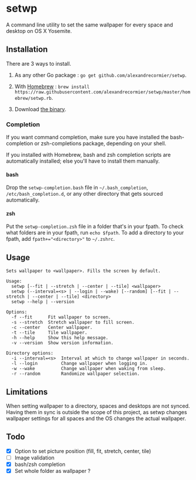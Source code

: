 # setwp
A command line utility to set the same wallpaper for every space and desktop on OS X Yosemite.

## Installation
There are 3 ways to install.

1. As any other Go package : `go get github.com/alexandrecormier/setwp`.

2. With [Homebrew](http://brew.sh/) : `brew install https://raw.githubusercontent.com/alexandrecormier/setwp/master/homebrew/setwp.rb`.

3. Download [the binary](https://github.com/alexandrecormier/setwp/releases/download/v1.0.1/setwp-v1.0.1.tar.gz).

### Completion
If you want command completion, make sure you have installed the bash-completion or zsh-completions package, depending on your shell.

If you installed with Homebrew, bash and zsh completion scripts are automatically installed; else you'll have to install them manually.

#### bash
Drop the `setwp-completion.bash` file in `~/.bash_completion`, `/etc/bash_completion.d`, or any other directory that gets sourced automatically.

#### zsh
Put the `setwp-completion.zsh` file in a folder that's in your fpath. To check what folders are in your fpath, run `echo $fpath`. To add a directory to your fpath, add `fpath+="<directory>"` to `~/.zshrc`.

## Usage
~~~
Sets wallpaper to <wallpaper>. Fills the screen by default.

Usage:
  setwp [--fit | --stretch | --center | --tile] <wallpaper>
  setwp (--interval=<s> | --login | --wake) [--random] [--fit | --stretch | --center | --tile] <directory>
  setwp --help | --version

Options:
  -f --fit      Fit wallpaper to screen.
  -s --stretch  Stretch wallpaper to fill screen.
  -c --center   Center wallpaper.
  -t --tile     Tile wallpaper.
  -h --help     Show this help message.
  -v --version  Show version information.

Directory options:
  -i --interval=<s>  Interval at which to change wallpaper in seconds.
  -l --login         Change wallpaper when logging in.
  -w --wake          Change wallpaper when waking from sleep.
  -r --random        Randomize wallpaper selection.
~~~

## Limitations
When setting wallpaper to a directory, spaces and desktops are not synced. Having them in sync is outside the scope of this project, as setwp changes wallpaper settings for all spaces and the OS changes the actual wallpaper.

## Todo
- [x] Option to set picture position (fill, fit, stretch, center, tile)
- [ ] Image validation
- [x] bash/zsh completion
- [x] Set whole folder as wallpaper ?
